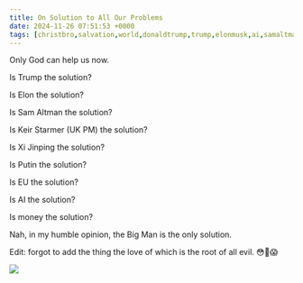 ```yaml
---
title: On Solution to All Our Problems
date: 2024-11-26 07:51:53 +0000
tags: [christbro,salvation,world,donaldtrump,trump,elonmusk,ai,samaltman,xijinping,putin,eu,uk,china]     # TAG names should always be lowercase
---
```


Only God can help us now.

Is Trump the solution?

Is Elon the solution?

Is Sam Altman the solution?

Is Keir Starmer (UK PM) the solution?

Is Xi Jinping the solution?

Is Putin the solution?

Is EU the solution?

Is AI the solution?

Is money the solution?

Nah, in my humble opinion, the Big Man is the only solution.

Edit: forgot to add the thing the love of which is the root of all evil. 😳🫣😱

![](/6c678473559c5068b50b05b5d008afbc.jpeg)